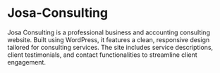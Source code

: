 # Josa-Consulting
Josa Consulting is a professional business and accounting consulting website. Built using WordPress, it features a clean, responsive design tailored for consulting services. The site includes service descriptions, client testimonials, and contact functionalities to streamline client engagement.
